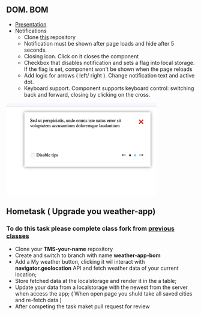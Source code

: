 ## DOM. BOM

* [Presentation](https://slides.com/danielsuleiman/dombom/#/)
* Notifications
  * Clone [this](https://github.com/tr3v3r/notification) repository
  * Notification must be shown after page loads and hide after 5 seconds.
  * Closing icon. Click on it closes the component
  * Checkbox that disables notification and sets a flag into local storage. If the flag is set, component won't be shown when the page reloads
  * Add logic for arrows ( left/ right ). Change notification text and active dot.
  * Keyboard support. Component supports keyboard control: switching back and forward, closing by clicking on the cross.

<img src="./assets/notification.png" width="400">

## Hometask ( Upgrade you weather-app)
### To do this task please complete class fork from [previous classes](https://github.com/tr3v3r/TMS/blob/master/Async.md)
* Clone your **TMS-your-name** repository
* Create and switch to branch with name **weather-app-bom**
* Add a My weather button, clicking it wil interact with **navigator.geolocation** API and fetch weather data of your current location;
* Store fetched data at the localstorage and render it in the a table;
* Update your data from a localstorage with the newest from the server when access the app; ( When open page you shuld take all saved cities and re-fetch data )
* After competing the task maket pull request for review

